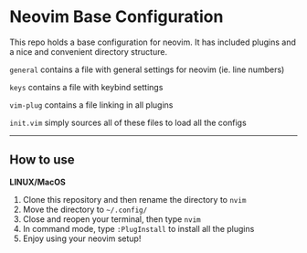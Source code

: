 # Neovim Base Configuration

This repo holds a base configuration for neovim. It has included plugins and a
nice and convenient directory structure.

```general``` contains a file with general settings for neovim (ie. line numbers)

```keys``` contains a file with keybind settings

```vim-plug``` contains a file linking in all plugins

```init.vim``` simply sources all of these files to load all the configs

---
How to use
---
**LINUX/MacOS**

1. Clone this repository and then rename the directory to ```nvim```
2. Move the directory to ```~/.config/```
3. Close and reopen your terminal, then type ```nvim```
4. In command mode, type ```:PlugInstall``` to install all the plugins
5. Enjoy using your neovim setup!

